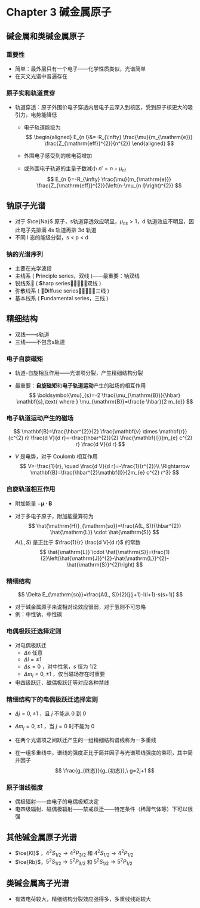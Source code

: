 # Chapter 3 碱金属原子

## 碱金属和类碱金属原子

### 重要性

- 简单：最外层只有一个电子——化学性质类似，光谱简单
- 在天文光谱中普遍存在

### 原子实和轨道贯穿

- 轨道穿透：原子外围价电子穿透内层电子云深入到核区，受到原子核更大的吸引力，电势能降低

  - 电子轨道能级为
    $$
    \begin{aligned}
    E_{n l}&=-R_{\infty} \frac{\mu}{m_{\mathrm{e}}} \frac{Z_{\mathrm{eff}}^{2}}{n^{2}}
    \end{aligned}
    $$

  - 外围电子感受到的核电荷增加

  - 或外围电子轨道的主量子数减小 $n'=n-\mu_{nl}$
    $$
    E_{n l}=-R_{\infty} \frac{\mu}{m_{\mathrm{e}}} \frac{Z_{\mathrm{eff}}^{2}}{\left(n-\mu_{n l}\right)^{2}}
    $$

## 钠原子光谱

- 对于 $\ce{Na}$ 原子，s​ 轨道穿透效应明显，$\mu_{ns}>1$，d 轨道效应不明显，因此电子先排满 4s​ 轨道再排 ​3d​ 轨道
- 不同 l 态的能级分裂，s < p < d

### 钠的光谱序列

- 主要在光学波段
- 主线系 ( **P**rinciple series，双线 )——最重要：钠双线
- 锐线系􏰑 ( **S**harp series􏰈􏰌􏰕􏰒，双线 )
- 弥散线系 ( 􏰑**D**iffuse series􏰈􏰆􏰕􏰒，三线 )
- 基本线系 ( **F**undamental series，三线 )

## 精细结构

- 双线——s轨道
- 三线——不包含s轨道

### 电子自旋磁矩

- 轨道-自旋相互作用——光谱项分裂，产生精细结构分裂

- 最重要：**自旋磁矩**和**电子轨道运动**产生的磁场的相互作用
  $$
  \boldsymbol{\mu}_{s}=-2 \frac{\mu_{\mathrm{B}}}{\hbar} \mathbf{s},\text{ where } \mu_{\mathrm{B}}=\frac{e \hbar}{2 m_{e}}
  $$

### 电子轨道运动产生的磁场

$$
\mathbf{B}=\frac{\hbar^{2}}{2} \frac{\mathbf{v} \times \mathbf{r}}{c^{2} r} \frac{d V}{d r}=-\frac{\hbar^{2}}{2} \frac{\mathbf{l}}{m_{e} c^{2} r} \frac{d V}{d r}
$$

- $V$ 是电势，对于 Coulomb 相互作用
  $$
  V=-\frac{1}{r}, \quad \frac{d V}{d r}=-\frac{1}{r^{2}}\\
  \Rightarrow \mathbf{B}=\frac{\hbar^{2}\mathbf{l}}{2m_{e} c^{2} r^3}
  $$

### 自旋轨道相互作用

- 附加能量 $-\boldsymbol{\mu} \cdot \mathbf{B}$

- 对于多电子原子，附加能量算符为
  $$
  \hat{\mathrm{H}}_{\mathrm{so}}=\frac{A(L, S)}{\hbar^{2}} \hat{\mathrm{L}} \cdot \hat{\mathrm{S}}
  $$
  $A(L,S)$ 是正比于 $\frac{1}{r} \frac{d V}{d r}$ 的常数
  $$
  \hat{\mathrm{L}} \cdot \hat{\mathrm{S}}=\frac{1}{2}\left(\hat{\mathrm{J}}^{2}-\hat{\mathrm{L}}^{2}-\hat{\mathrm{S}}^{2}\right)
  $$
### 精细结构
$$
  \Delta E_{\mathrm{so}}=\frac{A(L, S)}{2}[j(j+1)-l(l+1)-s(s+1)]
$$

- 对于碱金属原子来说相对论效应很弱，对于氢则不可忽略
- 例：中性钠、中性碳

### 电偶极跃迁选择定则

- 对电偶极跃迁
  - $\Delta n$ 任意
  - $\Delta l=\pm1$
  - $\Delta s=0$ ，对中性氢，$s$ 恒为 $1/2$
  - $\Delta m_l=0,\pm1$ ，仅当磁场存在时重要
- 电四级跃迁、磁偶极跃迁等对应各种禁线

### 精细结构下的电偶极跃迁选择定则

- $\Delta j=0, \pm 1$ ，且 $j$ 不能从 0 到 0

- $\Delta m_{j}=0, \pm 1$ ，当 $j=0$ 时不能为 0

- 在两个光谱项之间跃迁产生的一组精细结构谱线称为一多重线

- 在一组多重线中，谱线的强度正比于简并因子与光谱项线强度的乘积，其中简并因子
  $$
  \frac{g_{终态}}{g_{初态}},\ g=2j+1
  $$

### 原子谱线强度

- 偶极辐射——由电子的电偶极矩决定
- 电四级辐射、磁偶极辐射——禁戒跃迁——特定条件（稀薄气体等）下可以很强

## 其他碱金属原子光谱

- $\ce{KI}$ ，$4^2S_{1/2}\to4^2P_{3/2}$ 和 $4^2S_{1/2}\to4^2P_{1/2}$
- $\ce{Rb}$，$5^2S_{1/2}\to5^2P_{3/2}$ 和 $5^2S_{1/2}\to5^2P_{1/2}$

## 类碱金属离子光谱

- 有效电荷较大，精细结构分裂效应强得多，多重线线距较大